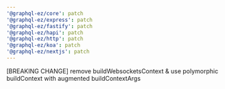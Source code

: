 ```yaml
---
'@graphql-ez/core': patch
'@graphql-ez/express': patch
'@graphql-ez/fastify': patch
'@graphql-ez/hapi': patch
'@graphql-ez/http': patch
'@graphql-ez/koa': patch
'@graphql-ez/nextjs': patch
---
```


[BREAKING CHANGE] remove buildWebsocketsContext & use polymorphic buildContext with augmented buildContextArgs
